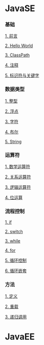 # JavaSE
### 基础
[1. 前言](https://github.com/hjj5258/Java/blob/master/JavaSE/01.%E5%89%8D%E8%A8%80.md)

[2. Hello World](https://github.com/hjj5258/Java/blob/master/JavaSE/02.HelloWorld.md)

[3. ClassPath](https://github.com/hjj5258/Java/blob/master/JavaSE/03.CLASSPATH.md)

[4. 注释](https://github.com/hjj5258/Java/blob/master/JavaSE/04.%E6%B3%A8%E9%87%8A.md)

[5. 标识符与关键字](https://github.com/hjj5258/Java/blob/master/JavaSE/05.%E6%A0%87%E8%AF%86%E7%AC%A6%E4%B8%8E%E5%85%B3%E9%94%AE%E5%AD%97.md)

### 数据类型
[1. 整型](https://github.com/hjj5258/Java/blob/master/JavaSE/06.%E6%95%B4%E5%9E%8B.md)

[2. 浮点]()

[3. 字符]()

[4. 布尔]()

[5. String]()

### 运算符
[1. 数学运算符]()

[2. 关系运算符]()

[3. 逻辑运算符]()

[4. 位运算]()

### 流程控制
[1. if]()

[2. switch]()

[3. while]()

[4. for]()

[5. 循环控制]()

[6. 循环嵌套]()

### 方法
[1. 定义]()

[2. 重载]()

[3. 递归调用]()
# JavaEE
